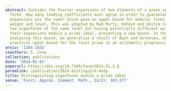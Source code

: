 ```yaml
---
abstract: Consider the Fourier expansions of two elements of a given space of modular
  forms. How many leading coefficients must agree in order to guarantee that the two
  expansions are the same? Sturm gave an upper bound for modular forms of a given
  weight and level. This was adapted by Ram Murty, Kohnen and Ghitza to the case of
  two eigenforms of the same level but having potentially different weights. We consider
  their expansions modulo a prime ideal, presenting a new bound. In the process of
  analysing this bound, we generalise a result of Bach and Sorenson, who provide a
  practical upper bound for the least prime in an arithmetic progression.
arxiv: '1304.1832'
coauthors: S. Chow
collection: publications
date: '2014-01-01'
paperurl: https://doi.org/10.7169/facm/2014.51.2.8
permalink: /publication/2014-distinguish-modp
title: Distinguishing eigenforms modulo a prime ideal
venue: 'Funct. Approx. Comment. Math., 51(2): 363-377'
---
```

